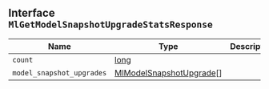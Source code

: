 ## Interface `MlGetModelSnapshotUpgradeStatsResponse`

| Name | Type | Description |
| - | - | - |
| `count` | [long](./long.md) | &nbsp; |
| `model_snapshot_upgrades` | [MlModelSnapshotUpgrade](./MlModelSnapshotUpgrade.md)[] | &nbsp; |

